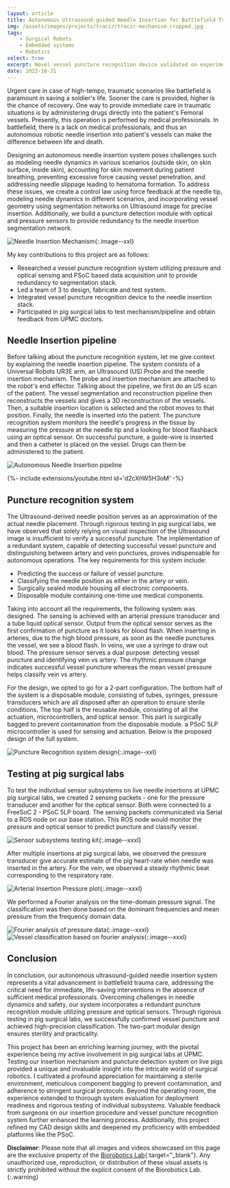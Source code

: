 ```yaml
---
layout: article
title: Autonomous Ultrasound-guided Needle Insertion for Battlefield Trauma Care
img: /assets/images/projects/tracir/tracir-mechanism-cropped.jpg
tags: 
    - Surgical Robots
    - Embedded systems
    - Robotics
select: true
excerpt: Novel vessel puncture recognition device validated on experiments in surgical pig labs.
date: 2022-10-31
---
```


Urgent care in case of high-tempo, traumatic scenarios like battlefield is paramount in saving a soldier's life. Sooner the care is provided, higher is the chance of recovery. One way to provide immediate care in traumatic situations is by administering drugs directly into the patient's Femoral vessels. Presently, this operation is performed by medical professionals. In battlefield, there is a lack on medical professionals, and thus an autonomous robotic needle insertion into patient's vessels can make the difference between life and death.

Designing an autonomous needle insertion system poses challenges such as modeling needle dynamics in various scenarios (outside skin, on skin surface, inside skin), accounting for skin movement during patient breathing, preventing excessive force causing vessel penetration, and addressing needle slippage leading to hematoma formation. To address these issues, we create a control law using force feedback at the needle tip, modeling needle dynamics in different scenarios, and incorporating vessel geometry using segmentation networks on Ultrasound image for precise insertion. Additionally, we build a puncture detection module with optical and pressure sensors to provide redundancy to the needle insertion segmentation network. 

![Needle Insertion Mechanism](/assets/images/projects/tracir/tracir-mechanism.jpeg?style=centerme){:.image--xxl}

My key contributions to this project are as follows:
- Researched a vessel puncture recognition system utilizing pressure and optical sensing and PSoC based data acquisition unit to provide redundancy to segmentation stack.
- Led a team of 3 to design, fabricate and test system.
- Integrated vessel puncture recognition device to the needle insertion stack. 
- Participated in pig surgical labs to test mechanism/pipeline and obtain feedback from UPMC doctors.


## Needle Insertion pipeline
Before talking about the puncture recognition system, let me give context by explaining the needle insertion pipeline. The system consists of a Universal Robots UR3E arm, an Ultrasound (US) Probe and the needle insertion mechanism. The probe and insertion mechanism are attached to the robot's end effector. Talking about the pipeline, we first do an US scan of the patient. The vessel segmentation and reconstruction pipeline then reconstructs the vessels and gives a 3D reconstruction of the vessels. Then, a suitable insertion location is selected and the robot moves to that position. Finally, the needle is inserted into the patient. The puncture recognition system monitors the needle's progress in the tissue by measuring the pressure at the needle tip and a looking for blood flashback using an optical sensor. On successful puncture, a guide-wire is inserted and then a catheter is placed on the vessel. Drugs can them be administered to the patient. 

![Autonomous Needle Insertion pipeline](/assets/images/projects/tracir/tracir-pipeline.png?style=centerme)
<div>{%- include extensions/youtube.html id='d2cXhW5H3oM' -%}</div>


## Puncture recognition system
The Ultrasound-derived needle position serves as an approximation of the actual needle placement. Through rigorous testing in pig surgical labs, we have observed that solely relying on visual inspection of the Ultrasound image is insufficient to verify a successful puncture. The implementation of a redundant system, capable of detecting successful vessel puncture and distinguishing between artery and vein punctures, proves indispensable for autonomous operations. The key requirements for this system include:
- Predicting the success or failure of vessel puncture.
- Classifying the needle position as either in the artery or vein.
- Surgically sealed module housing all electronic components.
- Disposable module containing one-time use medical components.

Taking into account all the requirements, the following system was designed. The sensing is achieved with an arterial pressure transducer and a tube liquid optical sensor. Output from the optical sensor serves as the first confirmation of puncture as it looks for blood flash. When inserting in arteries, due to the high blood pressure, as soon as the needle punctures the vessel, we see a blood flash. In veins, we use a syringe to draw out blood. The pressure sensor serves a dual purpose: detecting vessel puncture and identifying vein vs artery. The rhythmic pressure change indicates successful vessel puncture whereas the mean vessel pressure helps classify vein vs artery. 

For the design, we opted to go for a 2-part configuration. The bottom half of the system is a disposable module, consisting of tubes, syringes, pressure transducers which are all disposed after an operation to ensure sterile conditions. The top half is the reusable module, consisting of all the actuation, microcontrollers, and optical sensor. This part is surgically bagged to prevent contamination from the disposable module. a PSoC 5LP microcontroller is used for sensing and actuation. Below is the proposed design of the full system.

![Puncture Recognition system design](/assets/images/projects/tracir/ppr-design.png?style=centerme){:.image--xxl}

## Testing at pig surgical labs
To test the individual sensor subsystems on live needle insertions at UPMC pig surgical labs, we created 2 sensing packets - one for the pressure transducer and another for the optical sensor. Both were connected to a FreeSoC 2 - PSoC 5LP board. The sensing packets communicated via Serial to a ROS node on our base station. This ROS node would monitor the pressure and optical sensor to predict puncture and classify vessel. 

![Sensor subsystems testing kit](/assets/images/projects/tracir/ppr-phase-one-kits.jpg?style=centerme){:.image--xxxl}

After multiple insertions at pig surgical labs, we observed the pressure transducer give accurate estimate of the pig heart-rate when needle was inserted in the artery. For the vein, we observed a steady rhythmic beat corresponding to the respiratory rate.

![Arterial Insertion Pressure plot](/assets/images/projects/tracir/arterial-pressure.png?style=centerme){:.image--xxxl}

We performed a Fourier analysis on the time-domain pressure signal. The classification was then done based on the dominant frequencies and mean pressure from the frequency domain data.

![Fourier analysis of pressure data](/assets/images/projects/tracir/artery-fourier-analysis.png?style=centerme){:.image--xxxl}
![Vessel classification based on fourier analysis](/assets/images/projects/tracir/fourier-vessel-classify.png?style=centerme){:.image--xxxl}

## Conclusion
In conclusion, our autonomous ultrasound-guided needle insertion system represents a vital advancement in battlefield trauma care, addressing the critical need for immediate, life-saving interventions in the absence of sufficient medical professionals. Overcoming challenges in needle dynamics and safety, our system incorporates a redundant puncture recognition module utilizing pressure and optical sensors. Through rigorous testing in pig surgical labs, we successfully confirmed vessel puncture and achieved high-precision classification. The two-part modular design ensures sterility and practicality. 

This project has been an enriching learning journey, with the pivotal experience being my active involvement in pig surgical labs at UPMC. Testing our insertion mechanism and puncture detection system on live pigs provided a unique and invaluable insight into the intricate world of surgical robotics. I cultivated a profound appreciation for maintaining a sterile environment, meticulous component bagging to prevent contamination, and adherence to stringent surgical protocols. Beyond the operating room, the experience extended to thorough system evaluation for deployment readiness and rigorous testing of individual subsystems. Valuable feedback from surgeons on our insertion procedure and vessel puncture recognition system further enhanced the learning process. Additionally, this project refined my CAD design skills and deepened my proficiency with embedded platforms like the PSoC.

**Disclaimer**: Please note that all images and videos showcased on this page are the exclusive property of the [Biorobotics Lab](https://biorobotics.ri.cmu.edu/index.php){:target="\_blank"}. Any unauthorized use, reproduction, or distribution of these visual assets is strictly prohibited without the explicit consent of the Biorobotics Lab.
{:.warning}